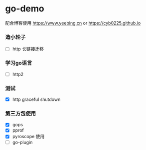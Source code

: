 # go-demo
配合博客使用 https://www.yeebing.cn  or https://cyb0225.github.io

### 造小轮子
- [ ] http 长链接迁移

### 学习go语言
- [ ] http2

### 测试
- [x] http graceful shutdown

### 第三方包使用
- [x] gops
- [x] pprof
- [x] pyroscope 使用
- [ ] go-plugin
